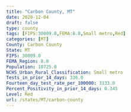 ```yaml
---
title: "Carbon County, MT"
date: 2020-12-04
draft: false
type: county
tags: [FIPS:30009.0,FEMA:8.0,Small metro,Red]
categories: [MT]
County: Carbon County
State: MT
FIPS: 30009.0
FEMA_Region: 8.0
Population: 10725.0
NCHS_Urban_Rural_Classification: Small metro
Tests_in_prior_14_days: 336.0
Fourteen_day_test_rate_per_100000: 3133.0
Percent_Positivity_in_prior_14_days: 0.345
Level: Red
url: /states/MT/carbon-county
---
```



